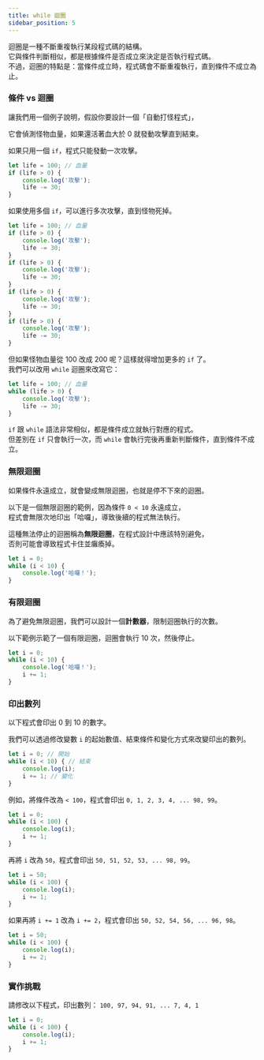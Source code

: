 ```yaml
---
title: while 迴圈
sidebar_position: 5
---
```


迴圈是一種不斷重複執行某段程式碼的結構。  
它與條件判斷相似，都是根據條件是否成立來決定是否執行程式碼。  
不過，迴圈的特點是：當條件成立時，程式碼會不斷重複執行，直到條件不成立為止。

### 條件 vs 迴圈

讓我們用一個例子說明，假設你要設計一個「自動打怪程式」，

它會偵測怪物血量，如果還活著血大於 0 就發動攻擊直到結束。

如果只用一個 `if`，程式只能發動一次攻擊。

```javascript
let life = 100; // 血量
if (life > 0) {
    console.log('攻擊');
    life -= 30;
}
```

如果使用多個 `if`，可以進行多次攻擊，直到怪物死掉。

```javascript
let life = 100; // 血量
if (life > 0) {
    console.log('攻擊');
    life -= 30;
}
if (life > 0) {
    console.log('攻擊');
    life -= 30;
}
if (life > 0) {
    console.log('攻擊');
    life -= 30;
}
if (life > 0) {
    console.log('攻擊');
    life -= 30;
}
```

但如果怪物血量從 100 改成 200 呢？這樣就得增加更多的 `if` 了。  
我們可以改用 `while` 迴圈來改寫它：

```javascript
let life = 100; // 血量
while (life > 0) {
    console.log('攻擊');
    life -= 30;
}
```

`if` 跟 `while` 語法非常相似，都是條件成立就執行對應的程式。  
但差別在 `if` 只會執行一次，而 `while` 會執行完後再重新判斷條件，直到條件不成立。

### 無限迴圈

如果條件永遠成立，就會變成無限迴圈，也就是停不下來的迴圈。

以下是一個無限迴圈的範例，因為條件 `0 < 10` 永遠成立，  
程式會無限次地印出「哈囉」，導致後續的程式無法執行。

這種無法停止的迴圈稱為**無限迴圈**，在程式設計中應該特別避免，  
否則可能會導致程式卡住並癱瘓掉。

```javascript
let i = 0;
while (i < 10) {
    console.log('哈囉！');
}
```

### 有限迴圈

為了避免無限迴圈，我們可以設計一個**計數器**，限制迴圈執行的次數。

以下範例示範了一個有限迴圈，迴圈會執行 10 次，然後停止。

```javascript
let i = 0;
while (i < 10) {
    console.log('哈囉！');
    i += 1;
}
```

### 印出數列

以下程式會印出 0 到 10 的數字。

我們可以透過修改變數 `i` 的起始數值、結束條件和變化方式來改變印出的數列。

```javascript
let i = 0; // 開始
while (i < 10) { // 結束
    console.log(i);
    i += 1; // 變化
}
```

例如，將條件改為 `< 100`，程式會印出 `0, 1, 2, 3, 4, ... 98, 99`。

```javascript
let i = 0;
while (i < 100) {
    console.log(i);
    i += 1;
}
```

再將 `i` 改為 `50`，程式會印出 `50, 51, 52, 53, ... 98, 99`。

```javascript
let i = 50;
while (i < 100) {
    console.log(i);
    i += 1;
}
```

如果再將 `i += 1` 改為 `i += 2`，程式會印出 `50, 52, 54, 56, ... 96, 98`。

```javascript
let i = 50;
while (i < 100) {
    console.log(i);
    i += 2;
}
```

### 實作挑戰

請修改以下程式，印出數列： `100, 97, 94, 91, ... 7, 4, 1`

```javascript
let i = 0;
while (i < 100) {
    console.log(i);
    i += 1;
}
```